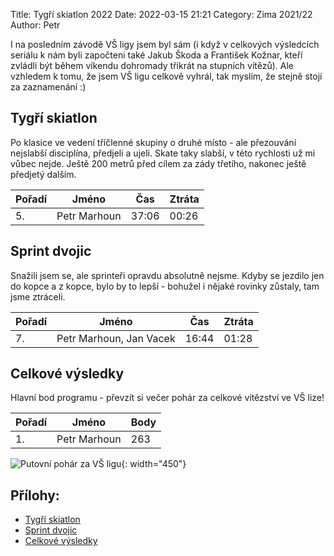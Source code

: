 Title: Tygří skiatlon 2022
Date: 2022-03-15 21:21
Category: Zima 2021/22
Author: Petr

I na posledním závodě VŠ ligy jsem byl sám (i když v celkových výsledcích seriálu k nám byli započteni také Jakub Škoda a František Kožnar, kteří zvládli být během víkendu dohromady třikrát na stupních vítězů). Ale vzhledem k tomu, že jsem VŠ ligu celkově vyhrál, tak myslím, že stejně stojí za zaznamenání :)

Tygří skiatlon
--------------

Po klasice ve vedení tříčlenné skupiny o druhé místo - ale přezouvání nejslabší disciplína, předjeli a ujeli. Skate taky slabší, v této rychlosti už mi vůbec nejde. Ještě 200 metrů před cílem za zády třetího, nakonec ještě předjetý dalším.

| Pořadí | Jméno        | Čas   | Ztráta |
|--------|--------------|-------|--------|
| 5.     | Petr Marhoun | 37:06 | 00:26  |

Sprint dvojic
-------------

Snažili jsem se, ale sprinteři opravdu absolutně nejsme. Kdyby se jezdilo jen do kopce a z kopce, bylo by to lepší - bohužel i nějaké rovinky zůstaly, tam jsme ztráceli.

| Pořadí | Jméno                   | Čas   | Ztráta |
|--------|-------------------------|-------|--------|
| 7.     | Petr Marhoun, Jan Vacek | 16:44 | 01:28  |

Celkové výsledky
----------------

Hlavní bod programu - převzít si večer pohár za celkové vítězství ve VŠ lize!

| Pořadí | Jméno        | Body |
|--------|--------------|------|
| 1.     | Petr Marhoun | 263  |

![Putovní pohár za VŠ ligu]({static}/static/zima-2021-22/vs-liga-pohar.jpg){: width="450"}

Přílohy:
--------

- [Tygří skiatlon]({static}/static/zima-2021-22/vs-liga-tygri-skiatlon.pdf)
- [Sprint dvojic]({static}/static/zima-2021-22/vs-liga-sprint-dvojic.pdf)
- [Celkové výsledky]({static}/static/zima-2021-22/vs-liga-celkem.pdf)
